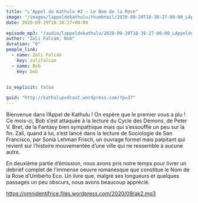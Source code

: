 ```yaml
---
title: "L’Appel de Kathulu #2 – Le Nom de la Rose"
image: "/images/lappeldekathulu/thumbnail/2020-09-29T18-38-27-00-00_LAppeldeKathulu2LeNomdelaRose.jpg"
date: 2020-09-29T18:38:27+00:00

episode_mp3: "/audio/lappeldekathulu/2020-09-29T18-38-27-00-00_LAppeldeKathulu2LeNomdelaRose.mp3"
author: "Zali Falcam, Bob"
duration: "0"
people_link: 
  - name: Zali Falcam
    key: zalifalcam
  - name: Bob
    key: bob


is_explicit: false

guid: "http://kathulupodcast.wordpress.com/?p=37"
---
```


<PodcastHeader/>

<!-- ECRIRE LA DESCRIPTION DE L'EPISODE SOUS CETTE LIGNE -->

<p>Bienvenue dans l’Appel de Kathulu ! On espère que le premier vous a plu ! Ce mois-ci, Bob s’est attaquée à la lecture du Cycle des Démons,&nbsp;de Peter V. Bret, de la Fantasy bien sympathique mais qui s’essouffle un peu sur la fin. Zali, quand à lui, s’est lancé dans la lecture de Sociologie de San Francisco, par Sonia Lehman Frisch, un ouvrage formel mais palpitant qui revient sur l’histoire mouvementée d’une ville qui ne ressemble à aucune autre.</p>



<p>En deuxième partie d’émission, nous avons pris notre temps pour livrer un debrief complet de l’immense oeuvre romanesque que constitue le&nbsp;Nom de la Rose d’Umberto Eco. Un livre que, malgré ses longueurs et quelques passages un peu obscurs, nous avons beaucoup apprécié.</p>



 
<a href="https://omnidentifrice.files.wordpress.com/2020/09/ak2.mp3" rel="nofollow">https://omnidentifrice.files.wordpress.com/2020/09/ak2.mp3</a>
 


